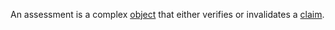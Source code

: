 An assessment is a complex [object](object.md) that either verifies or invalidates a [claim](claim.md).
